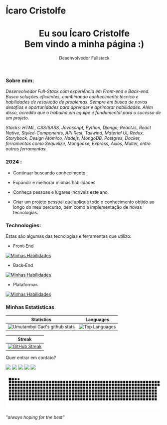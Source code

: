 ## <h1>Ícaro Cristolfe </h1>

<h1 align='center'>
  Eu sou Ícaro Cristolfe
  <br/>
  Bem vindo a minha página :)
</h1>
<p align='center'>
   Desenvolvedor Fullstack
</p>
  <br>
  
</div>


###  Sobre mim:

<p>
  <em>
    Desenvolvedor Full-Stack com experiência em Front-end e Back-end.
Busco soluções eficientes, combinando conhecimento técnico e habilidades de resolução de problemas. Sempre em busca de novos desafios e oportunidades para aprender e aprimorar habilidades. Além disso, acredito que o trabalho em equipe é fundamental para o sucesso de um projeto.

Stacks: HTML, CSS/SASS, Javascript, Python, Django, ReactJs, React Native, Styled-Components, API Rest, Tailwind, Material UI, Redux, Storybook, Design Atomico, Nodejs, MongoDB, Postgres, Docker, ferramentas como Sequelize, Mongoose, Express, Axios, Multer, entre outras ferramentas.

  </em>
</p>

### 2024 :

- Continuar buscando conhecimento.

- Expandir e melhorar minhas habilidades

- Conheça pessoas e lugares incríveis este ano.

- Criar um projeto pessoal que aplique todo o conhecimento obtido ao longo do meu percurso, bem como a implementação de novas tecnologias.

###  Technologies:

Estas são algumas das tecnologias e ferramentas que utilizo:

- Front-End

[![Minhas Habilidades](https://skillicons.dev/icons?i=html,css,js,ts,react,styledcomponents,tailwind,jest,bootstrap,materialui)](https://skillicons.dev)

- Back-End

[![Minhas Habilidades](https://skillicons.dev/icons?i=nodejs,express,docker,mongodb,postgres)](https://skillicons.dev)

- Plataformas

[![Minhas Habilidades](https://skillicons.dev/icons?i=git,figma,linux)](https://skillicons.dev)

### Minhas Estatísticas

| Statistics                                                                                                                                                            | Languages                                                                                                                                                                    |
| ------------------------------------------------------------------------------------------------------------------------------------------------------------------------ | ---------------------------------------------------------------------------------------------------------------------------------------------------------------------------------- |
| ![Umutambyi Gad's github stats](https://github-readme-stats.vercel.app/api?username=Icristolfe&show_icons=true&hide_border=true&count_private=true&theme=jolly) | ![Top Languages](https://github-readme-stats.vercel.app/api/top-langs/?username=Icristolfe&langs_count=10&count_private=true&hide_border=true&theme=jolly&layout=compact) |


| Streak                                                                                                                                                             |
| ----------------------------------------------------------------------------------------------------------------------------------------------------------------------- |
| [![GitHub Streak](https://streak-stats.demolab.com/?user=Icristolfe&theme=jolly)](https://git.io/streak-stats) |

Quer entrar em contato?

<div>
  

  <p align="left">
  <a href="mailto:cristolfeicaro@gmail.com" alt="Gmail" target="_blanked">
  <img src="https://img.shields.io/badge/-Gmail-FF0000?style=flat-square&labelColor=FF0000&logo=gmail&logoColor=white&link=LINK-DO-SEU-EMAIL" /></a>

  <a href="https://www.linkedin.com/in/%C3%ADcaro-cristolfe-0b8104197/" alt="Linkedin" target="_blanked">
  <img src="https://img.shields.io/badge/-Linkedin-0e76a8?style=flat-square&logo=Linkedin&logoColor=white&link=LINK-DO-SEU-LINKEDIN" /></a>

  <a href="https://wa.me/+5527997679661" alt="WhatsApp" target="_blanked">
  <img src="https://img.shields.io/badge/-WhatsApp-25d366?style=flat-square&labelColor=25d366&logo=whatsapp&logoColor=white&link=API-DO-SEU-WHATSAPP"/></a>

  <a href="https://www.facebook.com/icaro.cristolfe/" alt="Facebook" target="_blanked">
  <img src="https://img.shields.io/badge/-Facebook-3b5998?style=flat-square&labelColor=3b5998&logo=facebook&logoColor=white&link=LINK-DO-SEU-FACEBOOK"/></a>

  <a href="https://www.instagram.com/cristolfe/" alt="Instagram" target="_blanked">
  <img src="https://img.shields.io/badge/-Instagram-DF0174?style=flat-square&labelColor=DF0174&logo=instagram&logoColor=white&link=LINK-DO-SEU-INSTAGRAM"/></a>
</p>  

</div>
<img src="https://github.com/Icristolfe/Icristolfe/blob/output/github-contribution-grid-snake.svg" alt="Snake animation">



<br>
<p> <span style="font-style:italic">"always hoping for the best"</span></p>

